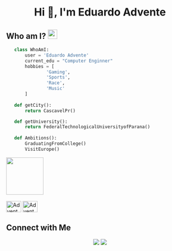 <h1 align="center">Hi 👋, I'm Eduardo Advente</h1>

<div>
<h2> Who am I? <img src="https://cultofthepartyparrot.com/parrots/hd/mustacheparrot.gif" width="25" height="25"/></h2>
</div>

 ```python
	class WhoAmI:
		user = 'Eduardo Advente'
		current_edu = "Computer Enginner"
		hobbies = [
	        	'Gaming',
	        	'Sports',
	        	'Race',
	        	'Music'
		]
	
	def getCity():
		return CascavelPr()

	def getUniversity():
		return FederalTechnologicalUniversityofParana()
	
	def Ambitions():
		GraduatingFromCollege()
		VisitEurope()
 ```

<div>
  <img height="100em" src="https://github-readme-stats.vercel.app/api/top-langs/?username=adventeeh&layout=compact&langs_count=168&theme=dark"/>
</div>

<div style="display: inline_block"><br>
  <image align="center" alt="Advente-C99" height="30" width="40" src="https://cdn.jsdelivr.net/gh/devicons/devicon@latest/icons/c/c-original.svg">
  <image align="center" alt="Advente-Python" height="30" width="40" src="https://cdn.jsdelivr.net/gh/devicons/devicon@latest/icons/python/python-original.svg">
</div>

## Connect with Me
<div align="center"> 
  <a href="https://instagram.com/_adventee" target="_blank"><img src="https://img.shields.io/badge/-Instagram-%23E4405F?style=for-the-badge&logo=instagram&logoColor=white" target="_blank"></a> 
  <a href = "mailto:adventeeh.e@gmail.com"><img src="https://img.shields.io/badge/-Gmail-%23333?style=for-the-badge&logo=gmail&logoColor=white" target="_blank"></a>
  <!--<a href="https://www.linkedin.com/in/rafaella-ballerini-45875016a" target="_blank"><img src="https://img.shields.io/badge/-LinkedIn-%230077B5?style=for-the-badge&logo=linkedin&logoColor=white" target="_blank"></a> -->
  
</div>

